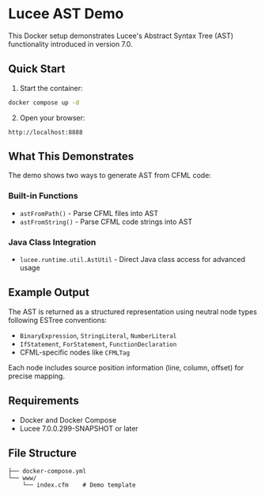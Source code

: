 # Lucee AST Demo

This Docker setup demonstrates Lucee's Abstract Syntax Tree (AST) functionality introduced in version 7.0.

## Quick Start

1. Start the container:
```bash
docker compose up -d
```

2. Open your browser:
```
http://localhost:8888
```

## What This Demonstrates

The demo shows two ways to generate AST from CFML code:

### Built-in Functions
- `astFromPath()` - Parse CFML files into AST
- `astFromString()` - Parse CFML code strings into AST

### Java Class Integration
- `lucee.runtime.util.AstUtil` - Direct Java class access for advanced usage

## Example Output

The AST is returned as a structured representation using neutral node types following ESTree conventions:
- `BinaryExpression`, `StringLiteral`, `NumberLiteral`
- `IfStatement`, `ForStatement`, `FunctionDeclaration`
- CFML-specific nodes like `CFMLTag`

Each node includes source position information (line, column, offset) for precise mapping.

## Requirements

- Docker and Docker Compose
- Lucee 7.0.0.299-SNAPSHOT or later

## File Structure

```
├── docker-compose.yml
└── www/
    └── index.cfm    # Demo template
```
